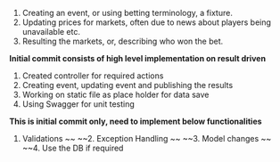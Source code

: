 1. Creating an event, or using betting terminology, a fixture.
2. Updating prices for markets, often due to news about players being unavailable etc.
3. Resulting the markets, or, describing who won the bet.

**Initial commit consists of high level implementation on result driven**
1. Created controller for required actions
2. Creating event, updating event and publishing the results
3. Working on static file as place holder for data save
4. Using Swagger for unit testing  

**This is initial commit only, need to implement below functionalities**
1. Validations
~~ ~~2. Exception Handling
~~ ~~3. Model changes
~~ ~~4. Use the DB if required
